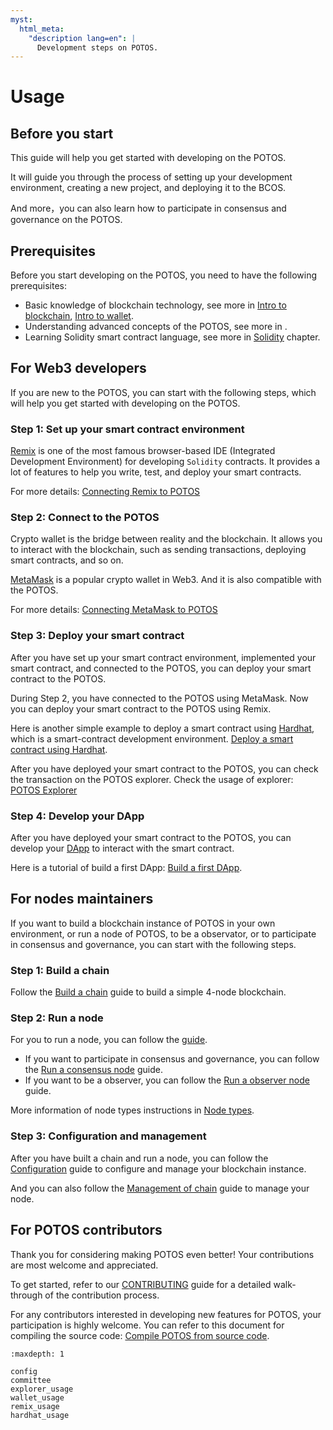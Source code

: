 ```yaml
---
myst:
  html_meta:
    "description lang=en": |
      Development steps on POTOS.
---
```


# Usage

## Before you start

This guide will help you get started with developing on the POTOS.

It will guide you through the process of setting up your development environment, creating a new project, and deploying it to the BCOS.

And more，you can also learn how to participate in consensus and governance on the POTOS.

## Prerequisites

Before you start developing on the POTOS, you need to have the following prerequisites:

- Basic knowledge of blockchain technology, see more in [Intro to blockchain](../concepts/blockchain.md), [Intro to wallet](../concepts/wallet.md).
- Understanding advanced concepts of the POTOS, see more in [](../glossary/index.md).
- Learning Solidity smart contract language, see more in [Solidity](./solidity.md) chapter.

## For Web3 developers

If you are new to the POTOS, you can start with the following steps, which will help you get started with developing on the POTOS.

### Step 1: Set up your smart contract environment

[Remix](https://remix.ethereum.org) is one of the most famous browser-based IDE (Integrated Development Environment) for developing `Solidity` contracts. It provides a lot of features to help you write, test, and deploy your smart contracts.

For more details: [Connecting Remix to POTOS](./remix_usage.md)

### Step 2: Connect to the POTOS

Crypto wallet is the bridge between reality and the blockchain. It allows you to interact with the blockchain, such as sending transactions, deploying smart contracts, and so on.

[MetaMask](https://metamask.io/) is a popular crypto wallet in Web3. And it is also compatible with the POTOS.

For more details: [Connecting MetaMask to POTOS](./wallet_usage.md)

### Step 3: Deploy your smart contract

After you have set up your smart contract environment, implemented your smart contract, and connected to the POTOS, you can deploy your smart contract to the POTOS.

During Step 2, you have connected to the POTOS using MetaMask. Now you can deploy your smart contract to the POTOS using Remix.

Here is another simple example to deploy a smart contract using [Hardhat](https://hardhat.org/), which is a smart-contract development environment. [Deploy a smart contract using Hardhat](./hardhat_usage.md).

After you have deployed your smart contract to the POTOS, you can check the transaction on the POTOS explorer. Check the usage of explorer: [POTOS Explorer](./explorer_usage.md)

### Step 4: Develop your DApp

After you have deployed your smart contract to the POTOS, you can develop your [DApp](../concepts/dapp.md) to interact with the smart contract.

Here is a tutorial of build a first DApp: [Build a first DApp](./dapp_guide.md).

## For nodes maintainers

If you want to build a blockchain instance of POTOS in your own environment, or run a node of POTOS, to be a observator, or to participate in consensus and governance, you can start with the following steps.

### Step 1: Build a chain

Follow the [Build a chain](./build_chain.md) guide to build a simple 4-node blockchain.

### Step 2: Run a node

For you to run a node, you can follow the [guide](./run_node.md).

- If you want to participate in consensus and governance, you can follow the [Run a consensus node](./run_consensus.md) guide.
- If you want to be a observer, you can follow the [Run a observer node](./run_observer.md) guide.

More information of node types instructions in [Node types](../glossary/nodes.md).

### Step 3: Configuration and management

After you have built a chain and run a node, you can follow the [Configuration](./config.md) guide to configure and manage your blockchain instance.

And you can also follow the [Management of chain](./management.md) guide to manage your node.

## For POTOS contributors

Thank you for considering making POTOS even better! Your contributions are most welcome and appreciated.

To get started, refer to our [CONTRIBUTING](https://github.com/FISCO-BCOS/FISCO-BCOS/blob/master/docs/README_EN.md#contributing-code) guide for a detailed walk-through of the contribution process.

For any contributors interested in developing new features for POTOS, your participation is highly welcome. You can refer to this document for compiling the source code: [Compile POTOS from source code](./compile_from_source.md).

```{toctree}
:maxdepth: 1

config
committee
explorer_usage
wallet_usage
remix_usage
hardhat_usage
```
